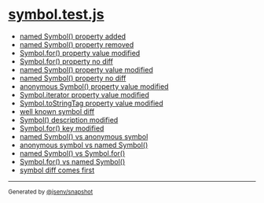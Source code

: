 # [symbol.test.js](../symbol.test.js)


- [named Symbol() property added](named_symbol()_property_added/named_symbol()_property_added.md)
- [named Symbol() property removed](named_symbol()_property_removed/named_symbol()_property_removed.md)
- [Symbol.for() property value modified](symbol_for()_property_value_modified/symbol_for()_property_value_modified.md)
- [Symbol.for() property no diff](symbol_for()_property_no_diff/symbol_for()_property_no_diff.md)
- [named Symbol() property value modified](named_symbol()_property_value_modified/named_symbol()_property_value_modified.md)
- [named Symbol() property no diff](named_symbol()_property_no_diff/named_symbol()_property_no_diff.md)
- [anonymous Symbol() property value modified](anonymous_symbol()_property_value_modified/anonymous_symbol()_property_value_modified.md)
- [Symbol.iterator property value modified](symbol_iterator_property_value_modified/symbol_iterator_property_value_modified.md)
- [Symbol.toStringTag property value modified](symbol_tostringtag_property_value_modified/symbol_tostringtag_property_value_modified.md)
- [well known symbol diff](well_known_symbol_diff/well_known_symbol_diff.md)
- [Symbol() description modified](symbol()_description_modified/symbol()_description_modified.md)
- [Symbol.for() key modified](symbol_for()_key_modified/symbol_for()_key_modified.md)
- [named Symbol() vs anonymous symbol](named_symbol()_vs_anonymous_symbol/named_symbol()_vs_anonymous_symbol.md)
- [anonymous symbol vs named Symbol()](anonymous_symbol_vs_named_symbol()/anonymous_symbol_vs_named_symbol().md)
- [named Symbol() vs Symbol.for()](named_symbol()_vs_symbol_for()/named_symbol()_vs_symbol_for().md)
- [Symbol.for() vs named Symbol()](symbol_for()_vs_named_symbol()/symbol_for()_vs_named_symbol().md)
- [symbol diff comes first](symbol_diff_comes_first/symbol_diff_comes_first.md)

---

<sub>
  Generated by <a href="https://github.com/jsenv/core/tree/main/packages/tooling/snapshot">@jsenv/snapshot</a>
</sub>
